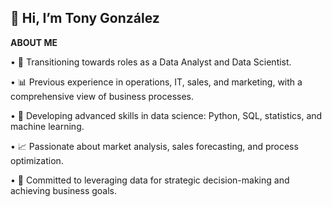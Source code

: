 ## 👋 Hi, I’m Tony González

**ABOUT ME**

•	🔄 Transitioning towards roles as a Data Analyst and Data Scientist.

•	📊 Previous experience in operations, IT, sales, and marketing, with a comprehensive view of business processes.

•	🧠 Developing advanced skills in data science: Python, SQL, statistics, and machine learning.

•	📈 Passionate about market analysis, sales forecasting, and process optimization.

•	🚀 Committed to leveraging data for strategic decision-making and achieving business goals.
<!---
TonyGonzalezData/TonyGonzalezData is a ✨ special ✨ repository because its `README.md` (this file) appears on your GitHub profile.
You can click the Preview link to take a look at your changes.
--->
